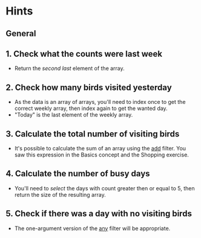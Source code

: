 # Hints

## General

## 1. Check what the counts were last week

- Return the _second last_ element of the array.

## 2. Check how many birds visited yesterday

- As the data is an array of arrays, you'll need to index once to get the correct weekly array, then index again to get the wanted day.
- "Today" is the last element of the weekly array.

## 3. Calculate the total number of visiting birds

- It's possible to calculate the sum of an array using the [add][manual-add] filter.
  You saw this expression in the Basics concept and the Shopping exercise.

## 4. Calculate the number of busy days

- You'll need to _select_ the days with count greater then or equal to 5, then return the size of the resulting array.

## 5. Check if there was a day with no visiting birds

- The one-argument version of the [any][manual-any] filter will be appropriate.

[manual-add]: https://jqlang.github.io/jq/manual/v1.7/#add
[manual-any]: https://jqlang.github.io/jq/manual/v1.7/#any
